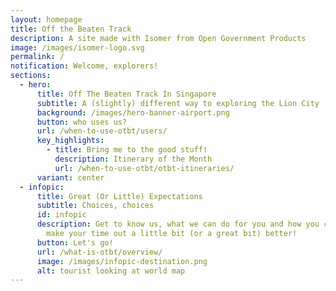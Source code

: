 ```yaml
---
layout: homepage
title: Off the Beaten Track
description: A site made with Isomer from Open Government Products
image: /images/isomer-logo.svg
permalink: /
notification: Welcome, explorers!
sections:
  - hero:
      title: Off The Beaten Track In Singapore
      subtitle: A (slightly) different way to exploring the Lion City
      background: /images/hero-banner-airport.png
      button: who uses us?
      url: /when-to-use-otbt/users/
      key_highlights:
        - title: Bring me to the good stuff!
          description: Itinerary of the Month
          url: /when-to-use-otbt/otbt-itineraries/
      variant: center
  - infopic:
      title: Great (Or Little) Expectations
      subtitle: Choices, choices
      id: infopic
      description: Get to know us, what we can do for you and how you can use us to
        make your time out a little bit (or a great bit) better!
      button: Let's go!
      url: /what-is-otbt/overview/
      image: /images/infopic-destination.png
      alt: tourist looking at world map
---
```

